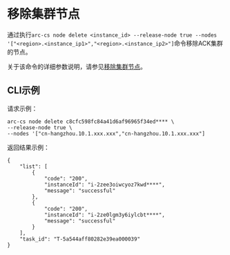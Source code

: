 # 移除集群节点

通过执行`arc-cs node delete <instance_id> --release-node true --nodes '["<region>.<instance_ip1>","<region>.<instance_ip2>"]`命令移除ACK集群的节点。

关于该命令的详细参数说明，请参见[移除集群节点](/cn.zh-CN/API参考/节点/移除集群节点.md)。

## CLI示例

请求示例：

```
arc-cs node delete c8cfc598fc84a41d6af96965f34ed**** \
--release-node true \
--nodes '["cn-hangzhou.10.1.xxx.xxx","cn-hangzhou.10.1.xxx.xxx"]
```

返回结果示例：

```
{
    "list": [
        {
            "code": "200",
            "instanceId": "i-2zee3oiwcyoz7kwd****",
            "message": "successful"
        },
        {
            "code": "200",
            "instanceId": "i-2ze0lgm3y6iylcbt****",
            "message": "successful"
        }
    ],
    "task_id": "T-5a544aff80282e39ea000039"
}
```

